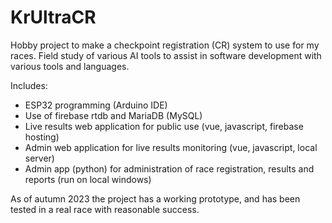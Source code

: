 # KrUltraCR
Hobby project to make a checkpoint registration (CR) system to use for my races.
Field study of various AI tools to assist in software development with various tools and languages.

Includes:
* ESP32 programming (Arduino IDE)
* Use of firebase rtdb and MariaDB (MySQL)
* Live results web application for public use (vue, javascript, firebase hosting)
* Admin web application for live results monitoring (vue, javascript, local server)
* Admin app (python) for administration of race registration, results and reports (run on local windows)

As of autumn 2023 the project has a working prototype, and has been tested in a real race with reasonable success.
